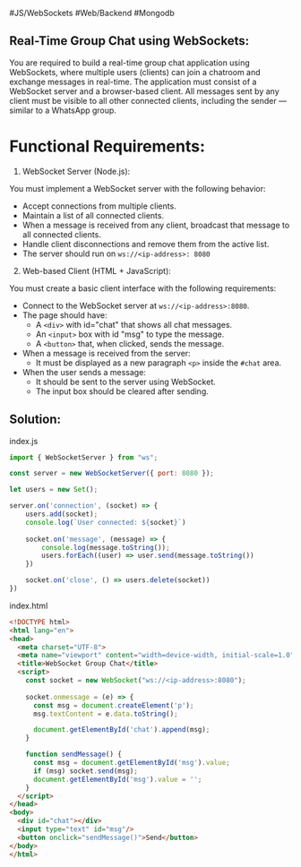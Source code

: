 #JS/WebSockets #Web/Backend #Mongodb 

Real-Time Group Chat using WebSockets:
----------------------------------
You are required to build a real-time group chat application using WebSockets, where multiple users (clients) can join a chatroom and exchange messages in real-time. The application must consist of a WebSocket server and a browser-based client. All messages sent by any client must be visible to all other connected clients, including the sender — similar to a WhatsApp group.

Functional Requirements:
=========================
1. WebSocket Server (Node.js):

You must implement a WebSocket server with the following behavior:
- Accept connections from multiple clients.
- Maintain a list of all connected clients.
- When a message is received from any client, broadcast that message to all connected clients.
- Handle client disconnections and remove them from the active list.
- The server should run on `ws://<ip-address>: 8080`

2. Web-based Client (HTML + JavaScript):

You must create a basic client interface with the following requirements:
 - Connect to the WebSocket server at `ws://<ip-address>:8080`.
 - The page should have:
	-  A `<div>` with id="chat" that shows all chat messages.
	- An `<input>` box with id "msg" to type the message.
	- A `<button>` that, when clicked, sends the message.
- When a message is received from the server:
	- It must be displayed as a new paragraph `<p>` inside the `#chat` area.
- When the user sends a message:
	- It should be sent to the server using WebSocket.
	- The input box should be cleared after sending.

## Solution:

index.js
```js
import { WebSocketServer } from "ws";

const server = new WebSocketServer({ port: 8080 });

let users = new Set();

server.on('connection', (socket) => {
    users.add(socket);
    console.log(`User connected: ${socket}`)
    
    socket.on('message', (message) => {
        console.log(message.toString());
        users.forEach((user) => user.send(message.toString())
    })

    socket.on('close', () => users.delete(socket))
})
```

index.html
```html
<!DOCTYPE html>
<html lang="en">
<head>
  <meta charset="UTF-8">
  <meta name="viewport" content="width=device-width, initial-scale=1.0">
  <title>WebSocket Group Chat</title>
  <script>
    const socket = new WebSocket("ws://<ip-address>:8080");
        
    socket.onmessage = (e) => {
      const msg = document.createElement('p');
      msg.textContent = e.data.toString();

      document.getElementById('chat').append(msg);
    }

    function sendMessage() {
      const msg = document.getElementById('msg').value;
      if (msg) socket.send(msg);
      document.getElementById('msg').value = '';
    }
  </script>
</head>
<body>
  <div id="chat"></div>
  <input type="text" id="msg"/>
  <button onclick="sendMessage()">Send</button>
</body>
</html>
```